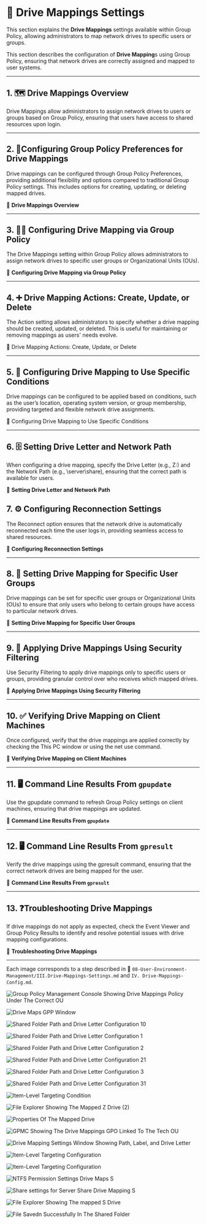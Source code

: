 # 🔧 Drive Mappings Settings

This section explains the **Drive Mappings** settings available within Group Policy, allowing administrators to map network drives to specific users or groups.

This section describes the configuration of **Drive Mapping**s using Group Policy, ensuring that network drives are correctly assigned and mapped to user systems.

---

## 1. 🗺️ Drive Mappings Overview

Drive Mappings allow administrators to assign network drives to users or groups based on Group Policy, ensuring that users have access to shared resources upon login.

---

## 2. 🔗Configuring Group Policy Preferences for Drive Mappings

Drive mappings can be configured through Group Policy Preferences, providing additional flexibility and options compared to traditional Group Policy settings. This includes options for creating, updating, or deleting mapped drives.

📸 **Drive Mappings Overview**

---

## 3. 👨‍💻 Configuring Drive Mapping via Group Policy

The Drive Mappings setting within Group Policy allows administrators to assign network drives to specific user groups or Organizational Units (OUs).

📸 **Configuring Drive Mapping via Group Policy**

---

## 4. ➕ Drive Mapping Actions: Create, Update, or Delete

The Action setting allows administrators to specify whether a drive mapping should be created, updated, or deleted. This is useful for maintaining or removing mappings as users' needs evolve.

📸 Drive Mapping Actions: Create, Update, or Delete

---

## 5. 🔧 Configuring Drive Mapping to Use Specific Conditions

Drive mappings can be configured to be applied based on conditions, such as the user’s location, operating system version, or group membership, providing targeted and flexible network drive assignments.

📸 Configuring Drive Mapping to Use Specific Conditions

---

## 6. 🗄️ Setting Drive Letter and Network Path

When configuring a drive mapping, specify the Drive Letter (e.g., Z:) and the Network Path (e.g., \server\share), ensuring that the correct path is available for users.

📸 **Setting Drive Letter and Network Path**



## 7. ⚙️ Configuring Reconnection Settings

The Reconnect option ensures that the network drive is automatically reconnected each time the user logs in, providing seamless access to shared resources.

📸 **Configuring Reconnection Settings**

---

## 8. 👥 Setting Drive Mapping for Specific User Groups

Drive mappings can be set for specific user groups or Organizational Units (OUs) to ensure that only users who belong to certain groups have access to particular network drives.

📸 **Setting Drive Mapping for Specific User Groups**

---

## 9. 🔗 Applying Drive Mappings Using Security Filtering

Use Security Filtering to apply drive mappings only to specific users or groups, providing granular control over who receives which mapped drives.

📸 **Applying Drive Mappings Using Security Filtering**

---

## 10. ✅ Verifying Drive Mapping on Client Machines

Once configured, verify that the drive mappings are applied correctly by checking the This PC window or using the net use command.

📸 **Verifying Drive Mapping on Client Machines**

---

## 11. 🖥️ Command Line Results From `gpupdate`

Use the gpupdate command to refresh Group Policy settings on client machines, ensuring that drive mappings are updated.

📸 **Command Line Results From `gpupdate`**

---

## 12. 🖥️ Command Line Results From `gpresult`

Verify the drive mappings using the gpresult command, ensuring that the correct network drives are being mapped for the user.

📸 **Command Line Results From `gpresult`**

---

## 13. ❓Troubleshooting Drive Mappings

If drive mappings do not apply as expected, check the Event Viewer and Group Policy Results to identify and resolve potential issues with drive mapping configurations.

📸 **Troubleshooting Drive Mappings**

---
Each image corresponds to a step described in 📂 `08-User-Environment-Management/III.Drive-Mappings-Settings.md` and `IV. Drive-Mappings-Config.md`.

![Group Policy Management Console Showing Drive Mappings Policy Under The Correct OU](https://github.com/user-attachments/assets/f2585604-6be3-4e48-abda-158d16f17783)

![Drive Maps GPP Window](https://github.com/user-attachments/assets/b7332443-b9d1-4772-9a6f-9c728003c753)

![Shared Folder Path and Drive Letter Configuration 10](https://github.com/user-attachments/assets/c0f01b56-6415-46b5-a765-f050936565ca)

![Shared Folder Path and Drive Letter Configuration 1](https://github.com/user-attachments/assets/ffea3ee2-ebd7-4d95-a2ee-09a6800a7d70)

![Shared Folder Path and Drive Letter Configuration 2](https://github.com/user-attachments/assets/fd839620-9d66-475c-894b-11303a8819b4)

![Shared Folder Path and Drive Letter Configuration 21](https://github.com/user-attachments/assets/856426ce-df8b-4c25-8c53-29e9385fd006)

![Shared Folder Path and Drive Letter Configuration 3](https://github.com/user-attachments/assets/44ebbfd0-9476-42fe-9005-7d99f1fc4d57)

![Shared Folder Path and Drive Letter Configuration 31](https://github.com/user-attachments/assets/3cc04899-fd49-4407-aa01-0a1df9718434)

![Item-Level Targeting Condition](https://github.com/user-attachments/assets/e1c1f6e3-1671-4138-8e4a-2f9e27de2fac)

![File Explorer Showing The Mapped Z Drive (2)](https://github.com/user-attachments/assets/add0c1c1-4ff5-4a42-8265-bba1e4385648)

![Properties Of The Mapped Drive](https://github.com/user-attachments/assets/9287615a-91f1-4dfb-aa37-ba44e053f333)


![GPMC Showing The Drive Mappings GPO Linked To The Tech OU](https://github.com/user-attachments/assets/fe001a9d-547e-4d17-aa27-ee2636c0386d)

![Drive Mapping Settings Window Showing Path, Label, and Drive Letter](https://github.com/user-attachments/assets/6ffe13fd-8e6b-49f7-bd7c-7aa75ee898a9)

![Item-Level Targeting Configuration](https://github.com/user-attachments/assets/bb4208c6-e570-4770-82b6-6d1d0f44e93b)

![Item-Level Targeting Configuration](https://github.com/user-attachments/assets/5d274933-a3d3-45a8-bbdd-5ba6d0ebdbbf)

![NTFS Permission Settings Drive Maps S](https://github.com/user-attachments/assets/41681c23-ce77-4393-b344-81911b20c5ea)

![Share settings for Server Share Drive Mapping S](https://github.com/user-attachments/assets/1a66274a-f41e-4285-a5bf-58475ed22a19)

![File Explorer Showing The mapped S Drive](https://github.com/user-attachments/assets/d25558c6-198a-46d7-9db2-e98fe00a6510)

![File Savedn Successfully In The Shared Folder](https://github.com/user-attachments/assets/cbf325c1-ec0b-4a19-8db8-75074426585c)
